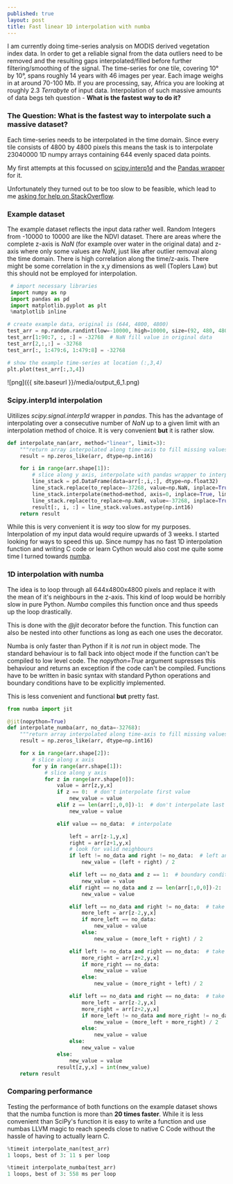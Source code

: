 ```yaml
---
published: true
layout: post
title: Fast linear 1D interpolation with numba
---
```


I am currently doing time-series analysis on MODIS derived vegetation index data. In order to get a reliable signal from the data outliers need to be removed and the resulting gaps interpolated/filled before further filtering/smoothing of the signal. The time-series for one tile, covering 10° by 10°, spans roughly 14 years with 46 images per year. Each image weighs in at around 70-100 Mb. If you are processing, say, Africa you are looking at roughly 2.3 *Terrabyte* of input data. Interpolation of such massive amounts of data begs teh question - **What is the fastest way to do it?**

### The Question: What is the fastest way to interpolate such a massive dataset?

Each time-series needs to be interpolated in the time domain. Since every tile consists of 4800 by 4800 pixels this means the task is to interpolate 23040000 1D numpy arrays containing 644 evenly spaced data points.

My first attempts at this focussed on [scipy.interp1d](http://docs.scipy.org/doc/scipy-0.15.1/reference/generated/scipy.interpolate.interp1d.html) and the [Pandas wrapper](http://pandas-docs.github.io/pandas-docs-travis/missing_data.html#interpolation) for it.

Unfortunately they turned out to be too slow to be feasible, which lead to me [asking for help on StackOverflow](http://stackoverflow.com/questions/30910944/fast-1d-linear-np-nan-interpolation-over-large-3d-array).

### Example dataset
The example dataset reflects the input data rather well. Random Integers from -10000 to 10000 are like the NDVI dataset. There are areas where the complete z-axis is *NaN* (for example over water in the original data) and z-axis where only some values are *NaN*, just like after outlier removal along the time domain. There is high correlation along the time/z-axis. There might be some correlation in the x,y dimensions as well (Toplers Law) but this should not be employed for interpolation.

```python
 # import necessary libraries
 import numpy as np
 import pandas as pd
 import matplotlib.pyplot as plt
 %matplotlib inline

# create example data, original is (644, 4800, 4800)
test_arr = np.random.randint(low=-10000, high=10000, size=(92, 480, 480))
test_arr[1:90:7, :, :] = -32768  # NaN fill value in original data
test_arr[2,:,:] = -32768
test_arr[:, 1:479:6, 1:479:8] = -32768

# show the example time-series at location (:,3,4)
plt.plot(test_arr[:,3,4])
```

![png]({{ site.baseurl }}/media/output_6_1.png)


### Scipy.interp1d interpolation

Uitilizes *scipy.signal.interp1d* wrapper in *pandas*. This has the advantage of interpolating over a consecutive number of *NaN* up to a given limit with an interpolation method of choice.
It is very convenient **but** it is rather slow.

```python
def interpolate_nan(arr, method="linear", limit=3):
    """return array interpolated along time-axis to fill missing values"""
    result = np.zeros_like(arr, dtype=np.int16)

    for i in range(arr.shape[1]):
        # slice along y axis, interpolate with pandas wrapper to interp1d
        line_stack = pd.DataFrame(data=arr[:,i,:], dtype=np.float32)
        line_stack.replace(to_replace=-37268, value=np.NaN, inplace=True)
        line_stack.interpolate(method=method, axis=0, inplace=True, limit=limit)
        line_stack.replace(to_replace=np.NaN, value=-37268, inplace=True)
        result[:, i, :] = line_stack.values.astype(np.int16)
    return result
```

While this is very convenient it is *way* too slow for my purposes. Interpolation of my input data would require upwards of 3 weeks. I started looking for ways to speed this up. Since numpy has no fast 1D interpolation function and writing C code or learn Cython would also cost me quite some time I turned towards [numba](http://numba.pydata.org/).

### 1D interpolation with numba

The idea is to loop through all 644x4800x4800 pixels and replace it with the mean of it's neighbours in the z-axis. This kind of loop would be horribly slow in pure Python. *Numba* compiles this function once and thus speeds up the loop drastically.

This is done with the *@jit* decorator before the function. This function can also be nested into other functions as long as each one uses the decorator.

Numba is only faster than Python if it is *not* run in object mode. The standard behaviour is to fall back into object mode if the function can't be compiled to low level code. The *nopython=True* argument supresses this behaviour and returns an exception if the code can't be compiled. Functions have to be written in basic syntax with standard Python operations and boundary conditions have to be explicitly implemented.

This is less convenient and functional **but** pretty fast.

```python
from numba import jit

@jit(nopython=True)
def interpolate_numba(arr, no_data=-32768):
    """return array interpolated along time-axis to fill missing values"""
    result = np.zeros_like(arr, dtype=np.int16)

    for x in range(arr.shape[2]):
        # slice along x axis
        for y in range(arr.shape[1]):
            # slice along y axis
            for z in range(arr.shape[0]):
                value = arr[z,y,x]
                if z == 0:  # don't interpolate first value
                    new_value = value
                elif z == len(arr[:,0,0])-1:  # don't interpolate last value
                    new_value = value

                elif value == no_data:  # interpolate

                    left = arr[z-1,y,x]
                    right = arr[z+1,y,x]
                    # look for valid neighbours
                    if left != no_data and right != no_data:  # left and right are valid
                        new_value = (left + right) / 2

                    elif left == no_data and z == 1:  # boundary condition left
                        new_value = value
                    elif right == no_data and z == len(arr[:,0,0])-2:  # boundary condition right
                        new_value = value

                    elif left == no_data and right != no_data:  # take second neighbour to the left
                        more_left = arr[z-2,y,x]
                        if more_left == no_data:
                            new_value = value
                        else:
                            new_value = (more_left + right) / 2

                    elif left != no_data and right == no_data:  # take second neighbour to the right
                        more_right = arr[z+2,y,x]
                        if more_right == no_data:
                            new_value = value
                        else:
                            new_value = (more_right + left) / 2

                    elif left == no_data and right == no_data:  # take second neighbour on both sides
                        more_left = arr[z-2,y,x]
                        more_right = arr[z+2,y,x]
                        if more_left != no_data and more_right != no_data:
                            new_value = (more_left + more_right) / 2
                        else:
                            new_value = value
                    else:
                        new_value = value
                else:
                    new_value = value
                result[z,y,x] = int(new_value)
    return result
```

### Comparing performance

Testing the performance of both functions on the example dataset shows that the numba function is more than **20 times faster**. While it is less convenient than SciPy's function it is easy to write a function and use numbas LLVM magic to reach speeds close to native C Code without the hassle of having to actually learn C.

```python
%timeit interpolate_nan(test_arr)
1 loops, best of 3: 11 s per loop

%timeit interpolate_numba(test_arr)
1 loops, best of 3: 558 ms per loop
```

